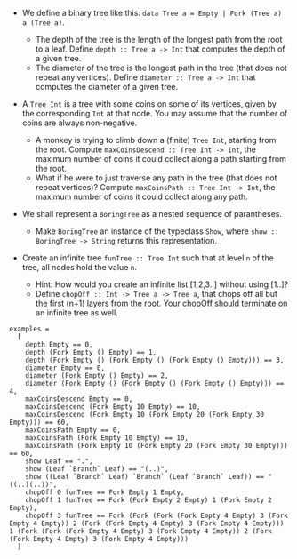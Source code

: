 * We define a binary tree like this: ```data Tree a = Empty | Fork (Tree a) a (Tree a)```.
  * The depth of the tree is the length of the longest path from the root to a leaf. Define `depth :: Tree a -> Int` that computes the depth of a given tree.
  * The diameter of the tree is the longest path in the tree (that does not repeat any vertices). Define `diameter :: Tree a -> Int` that computes the diameter of a given tree.

* A `Tree Int` is a tree with some coins on some of its vertices, given by the corresponding `Int` at that node. You may assume that the number of coins are always non-negative.
  * A monkey is trying to climb down a (finite) `Tree Int`, starting from the root. Compute `maxCoinsDescend :: Tree Int -> Int`, the maximum number of coins it could collect along a path starting from the root.
  * What if he were to just traverse any path in the tree (that does not repeat vertices)? Compute `maxCoinsPath :: Tree Int -> Int`, the maximum number of coins it could collect along any path.

* We shall represent a `BoringTree` as a nested sequence of parantheses.
  * Make `BoringTree` an instance of the typeclass `Show`, where `show :: BoringTree -> String` returns this representation.

* Create an infinite tree `funTree :: Tree Int` such that at level `n` of the tree, all nodes hold the value `n`.
  * Hint: How would you create an infinite list [1,2,3..] without using [1..]?
  * Define `chopOff :: Int -> Tree a -> Tree a`, that chops off all but the first (n+1) layers from the root. Your chopOff should terminate on an infinite tree as well.

```
examples =
  [
    depth Empty == 0,
    depth (Fork Empty () Empty) == 1,
    depth (Fork Empty () (Fork Empty () (Fork Empty () Empty))) == 3,
    diameter Empty == 0,
    diameter (Fork Empty () Empty) == 2,
    diameter (Fork Empty () (Fork Empty () (Fork Empty () Empty))) == 4,
    maxCoinsDescend Empty == 0,
    maxCoinsDescend (Fork Empty 10 Empty) == 10,
    maxCoinsDescend (Fork Empty 10 (Fork Empty 20 (Fork Empty 30 Empty))) == 60,
    maxCoinsPath Empty == 0,
    maxCoinsPath (Fork Empty 10 Empty) == 10,
    maxCoinsPath (Fork Empty 10 (Fork Empty 20 (Fork Empty 30 Empty))) == 60,
    show Leaf == ".",
    show (Leaf `Branch` Leaf) == "(..)",
    show ((Leaf `Branch` Leaf) `Branch` (Leaf `Branch` Leaf)) == "((..)(..))",
    chopOff 0 funTree == Fork Empty 1 Empty,
    chopOff 1 funTree == Fork (Fork Empty 2 Empty) 1 (Fork Empty 2 Empty),
    chopOff 3 funTree == Fork (Fork (Fork (Fork Empty 4 Empty) 3 (Fork Empty 4 Empty)) 2 (Fork (Fork Empty 4 Empty) 3 (Fork Empty 4 Empty))) 1 (Fork (Fork (Fork Empty 4 Empty) 3 (Fork Empty 4 Empty)) 2 (Fork (Fork Empty 4 Empty) 3 (Fork Empty 4 Empty)))
  ]
```
